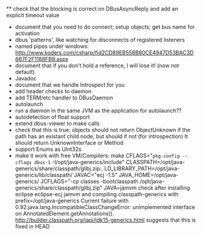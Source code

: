  ** check that the blocking is correct on DBusAsyncReply and add an explicit timeout value
 * document that you need to do connect; setup objects; get bus name for activation
 * dbus 'patterns', like watching for disconnects of registered listeners
 * named pipes under windows: http://www.koders.com/csharp/fid2CD89EB558B80CE4947D53BAC3D667F2F1188FB9.aspx
 * document that if you don't hold a reference, I will lose it! (now not default)
 * Javadoc
 * document that we handle Introspect for you 
 * add header checks to daemon
 * add TERM/etc handler to DBusDaemon
 * autolaunch
 * run a daemon in the same JVM as the application for autolaunch??
 * autodetection of float support
 * extend dbus-viewer to make calls
 * check that this is true:
   objects should not return ObjectUnknown if the path has an existant
   child node, but should if not (for introspection) It should return
   UnknownInterface or Method
 * support Enums as UInt32s
 * make it work with free VM/Compilers:
   make CFLAGS="`pkg-config --cflags dbus-1` -I/opt/java-generics/include" CLASSPATH=/opt/java-generics/share/classpath/glibj.zip:. LD_LIBRARY_PATH=/opt/java-generics/lib/classpath/ JAVAC="ecj -1.5" JAVA_HOME=/opt/java-generics/ JCFLAGS="-cp classes -bootclasspath /opt/java-generics/share/classpath/glibj.zip" JAVA=jamvm  check
   after installing eclipse eclipse-ecj jamvm and compiling classpath-generics with prefix=/opt/java-generics
   Current failure with 0.92:java.lang.IncompatibleClassChangeError: unimplemented interface on AnnotatedElement.getAnnotations().
   http://builder.classpath.org/japi/jdk15-generics.html suggests that this is fixed in HEAD
